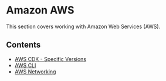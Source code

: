 # Amazon AWS

This section covers working with Amazon Web Services (AWS).

## Contents

- [AWS CDK - Specific Versions](./AWS-CDK-Specific-Versions.md)
- [AWS CLI](./AWS-CLI.md)
- [AWS Networking](./AWS-Networking.md)
